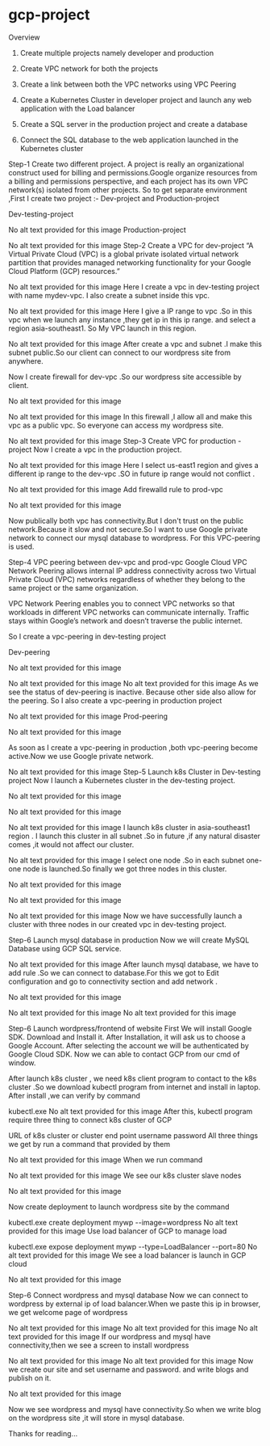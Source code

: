 # gcp-project

Overview
1. Create multiple projects namely developer and production

2. Create VPC network for both the projects

3. Create a link between both the VPC networks using VPC Peering

4. Create a Kubernetes Cluster in developer project and launch any web application with the Load balancer

5. Create a SQL server in the production project and create a database

6. Connect the SQL database to the web application launched in the Kubernetes cluster

Step-1 Create two different project.
A project is really an organizational construct used for billing and permissions.Google  organize resources from a billing and permissions perspective, and each project has its own VPC network(s) isolated from other projects. So to get separate environment ,First I create two project :- Dev-project and Production-project

Dev-testing-project

No alt text provided for this image
Production-project

No alt text provided for this image
Step-2 Create a VPC for dev-project
“A Virtual Private Cloud (VPC) is a global private isolated virtual network partition that provides managed networking functionality for your Google Cloud Platform (GCP) resources.”

No alt text provided for this image
Here I create a vpc in dev-testing project with name mydev-vpc. I also create a subnet inside this vpc.

No alt text provided for this image
Here I give a IP range to vpc .So in this vpc when we launch any instance ,they get ip in this ip range. and select a region asia-southeast1. So My VPC launch in this region.

No alt text provided for this image
After create a vpc and subnet .I make this subnet public.So our client can connect to our wordpress site from anywhere.

Now I create firewall for dev-vpc .So our wordpress site accessible by client.

No alt text provided for this image


No alt text provided for this image
In this firewall ,I allow all and make this vpc as a public vpc. So everyone can access my wordpress site.

No alt text provided for this image
Step-3 Create VPC for production -project
Now I create a vpc in the production project.

No alt text provided for this image
Here I select us-east1 region and gives a different ip range to the dev-vpc .SO in future ip range would not conflict .

No alt text provided for this image
Add firewalld rule to prod-vpc

No alt text provided for this image


Now publically both vpc has connectivity.But I don't trust on the public network.Because it slow and not secure.So I want to use Google private network to connect our mysql database to wordpress. For this VPC-peering is used.

Step-4 VPC peering between dev-vpc and prod-vpc
Google Cloud VPC Network Peering allows internal IP address connectivity across two Virtual Private Cloud (VPC) networks regardless of whether they belong to the same project or the same organization.

VPC Network Peering enables you to connect VPC networks so that workloads in different VPC networks can communicate internally. Traffic stays within Google’s network and doesn’t traverse the public internet.

So I create a vpc-peering in dev-testing project

Dev-peering

No alt text provided for this image


No alt text provided for this image
No alt text provided for this image
As we see the status of dev-peering is inactive. Because other side also allow for the peering. So I also create a vpc-peering in production project

No alt text provided for this image
Prod-peering

No alt text provided for this image


As soon as I create a vpc-peering in production ,both vpc-peering become active.Now we use Google private network.

No alt text provided for this image
Step-5 Launch k8s Cluster in Dev-testing project
Now I launch a Kubernetes cluster in the dev-testing project.

No alt text provided for this image


No alt text provided for this image


No alt text provided for this image
I launch k8s cluster in asia-southeast1 region . I launch this cluster in all subnet .So in future ,if any natural disaster comes ,it would not affect our cluster.

No alt text provided for this image
I select one node .So in each subnet one-one node is launched.So finally we got three nodes in this cluster.

No alt text provided for this image


No alt text provided for this image


No alt text provided for this image
Now we have successfully launch a cluster with three nodes in our created vpc in dev-testing project.

Step-6 Launch mysql database in production
Now we will create MySQL Database using GCP SQL service.

No alt text provided for this image
After launch mysql database, we have to add rule .So we can connect to database.For this we got to Edit configuration and go to connectivity section and add network .

No alt text provided for this image


No alt text provided for this image
No alt text provided for this image



Step-6 Launch wordpress/frontend of website
First We will install Google SDK. Download and Install it. After Installation, it will ask us to choose a Google Account. After selecting the account we will be authenticated by Google Cloud SDK. Now we can able to contact GCP from our cmd of window.

After launch k8s cluster , we need k8s client program to contact to the k8s cluster .So we download kubectl program from internet and install in laptop. After install ,we can verify by command

kubectl.exe
No alt text provided for this image
After this, kubectl program require three thing to connect k8s cluster of GCP

URL of k8s cluster or cluster end point
username
password
All three things we get by run a command that provided by them

No alt text provided for this image
When we run command

No alt text provided for this image
We see our k8s cluster slave nodes

No alt text provided for this image


Now create deployment to launch wordpress site by the command

kubectl.exe create deployment mywp --image=wordpress 
No alt text provided for this image
Use load balancer of GCP to manage load

kubectl.exe expose deployment mywp --type=LoadBalancer --port=80 
No alt text provided for this image
We see a load balancer is launch in GCP cloud

No alt text provided for this image


Step-6 Connect wordpress and mysql database
Now we can connect to wordpress by external ip of load balancer.When we paste this ip in browser, we get welcome page of wordpress

No alt text provided for this image
No alt text provided for this image
No alt text provided for this image
If our wordpress and mysql have connectivity,then we see a screen to install wordpress

No alt text provided for this image
No alt text provided for this image
Now we create our site and set username and password. and write blogs and publish on it.

No alt text provided for this image


Now we see wordpress and mysql have connectivity.So when we write blog on the wordpress site ,it will store in mysql database.

Thanks for reading...

